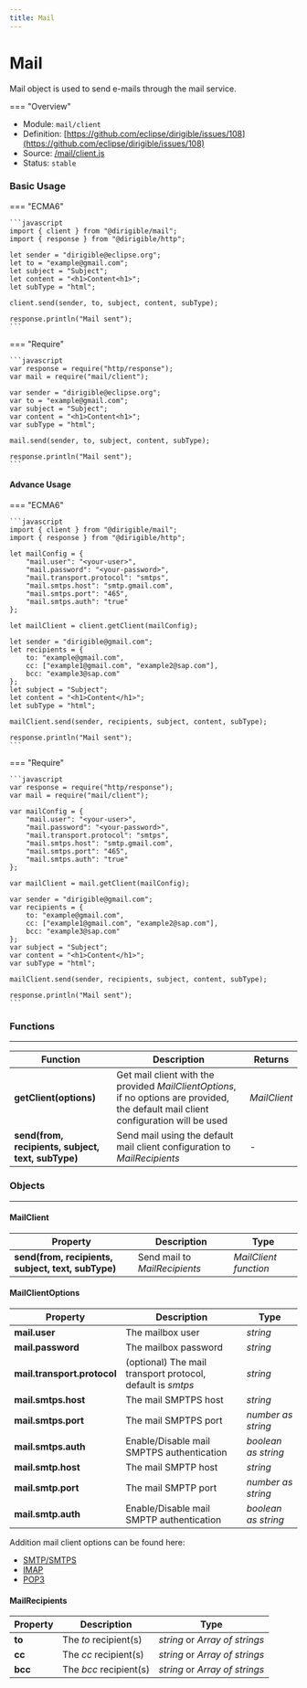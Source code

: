 ```yaml
---
title: Mail
---
```


Mail
===

Mail object is used to send e-mails through the mail service.

=== "Overview"
- Module: `mail/client`
- Definition: [https://github.com/eclipse/dirigible/issues/108](https://github.com/eclipse/dirigible/issues/108)
- Source: [/mail/client.js](https://github.com/eclipse/dirigible/blob/master/components/api-mail/src/main/resources/META-INF/dirigible/mail/client.js)
- Status: `stable`

### Basic Usage

=== "ECMA6"

    ```javascript
    import { client } from "@dirigible/mail";
    import { response } from "@dirigible/http";

    let sender = "dirigible@eclipse.org";
    let to = "example@gmail.com";
    let subject = "Subject";
    let content = "<h1>Content<h1>";
    let subType = "html";

    client.send(sender, to, subject, content, subType);

    response.println("Mail sent");
    ```

=== "Require"

    ```javascript
    var response = require("http/response");
    var mail = require("mail/client");

    var sender = "dirigible@eclipse.org";
    var to = "example@gmail.com";
    var subject = "Subject";
    var content = "<h1>Content<h1>";
    var subType = "html";

    mail.send(sender, to, subject, content, subType);

    response.println("Mail sent");
    ```

#### Advance Usage

=== "ECMA6"

    ```javascript
    import { client } from "@dirigible/mail";
    import { response } from "@dirigible/http";

    let mailConfig = {
        "mail.user": "<your-user>",
        "mail.password": "<your-password>",
        "mail.transport.protocol": "smtps",
        "mail.smtps.host": "smtp.gmail.com",
        "mail.smtps.port": "465",
        "mail.smtps.auth": "true"
    };

    let mailClient = client.getClient(mailConfig);

    let sender = "dirigible@gmail.com";
    let recipients = {
        to: "example@gmail.com",
        cc: ["example1@gmail.com", "example2@sap.com"],
        bcc: "example3@sap.com"
    };
    let subject = "Subject";
    let content = "<h1>Content</h1>";
    let subType = "html";

    mailClient.send(sender, recipients, subject, content, subType);

    response.println("Mail sent");
    ```

=== "Require"

    ```javascript
    var response = require("http/response");
    var mail = require("mail/client");

    var mailConfig = {
        "mail.user": "<your-user>",
        "mail.password": "<your-password>",
        "mail.transport.protocol": "smtps",
        "mail.smtps.host": "smtp.gmail.com",
        "mail.smtps.port": "465",
        "mail.smtps.auth": "true"
    };

    var mailClient = mail.getClient(mailConfig);

    var sender = "dirigible@gmail.com";
    var recipients = {
        to: "example@gmail.com",
        cc: ["example1@gmail.com", "example2@sap.com"],
        bcc: "example3@sap.com"
    };
    var subject = "Subject";
    var content = "<h1>Content</h1>";
    var subType = "html";

    mailClient.send(sender, recipients, subject, content, subType);

    response.println("Mail sent");
    ```

### Functions

---

Function     | Description | Returns
------------ | ----------- | --------
**getClient(options)**   | Get mail client with the provided *MailClientOptions*, if no options are provided, the default mail client configuration will be used | *MailClient*
**send(from, recipients, subject, text, subType)**   | Send mail using the default mail client configuration to *MailRecipients*| *-*

### Objects

---

#### MailClient

Property     | Description | Type
------------ | ----------- | --------
**send(from, recipients, subject, text, subType)**   | Send mail to *MailRecipients* | *MailClient function*

#### MailClientOptions

Property     | Description | Type
------------ | ----------- | --------
**mail.user**   | The mailbox user | *string*
**mail.password**   | The mailbox password | *string*
**mail.transport.protocol**   | (optional) The mail transport protocol, default is *smtps* | *string*
**mail.smtps.host**   | The mail SMPTPS host | *string*
**mail.smtps.port**   | The mail SMPTPS port | *number as string*
**mail.smtps.auth**   | Enable/Disable mail SMPTPS authentication | *boolean as string*
**mail.smtp.host**   | The mail SMPTP host | *string*
**mail.smtp.port**   | The mail SMPTP port | *number as string*
**mail.smtp.auth**   | Enable/Disable mail SMPTP authentication | *boolean as string*

Addition mail client options can be found here:
- [SMTP/SMTPS](https://javaee.github.io/javamail/docs/api/com/sun/mail/smtp/package-summary.html)
- [IMAP](https://javaee.github.io/javamail/docs/api/com/sun/mail/imap/package-summary.html)
- [POP3](https://javaee.github.io/javamail/docs/api/com/sun/mail/pop3/package-summary.html)

#### MailRecipients

Property     | Description | Type
------------ | ----------- | --------
**to**   | The *to* recipient(s) | *string* or *Array of strings*
**cc**   | The *cc* recipient(s) | *string* or *Array of strings*
**bcc**   | The *bcc* recipient(s) | *string* or *Array of strings*
